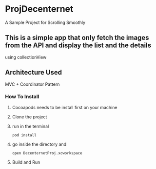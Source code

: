 # ProjDecenternet
A Sample Project for Scrolling Smoothly

## This is a simple app that only fetch the images from the API and display the list and the details
using collectionView

## Architecture Used
MVC + Coordinator Pattern

### How To Install

1. Cocoapods needs to be install first on your machine

2. Clone the project

3. run in the terminal
	
	``` 
	pod install 
	``` 

4. go inside the directory and 
	``` 
	open DecenternetProj.xcworkspace
	```

5. Build and Run



